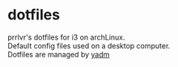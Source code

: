 # dotfiles
prrlvr's dotfiles for i3 on archLinux.  
Default config files used on a desktop computer.  
Dotfiles are managed by [yadm](https://github.com/TheLocehiliosan/yadm/)  
